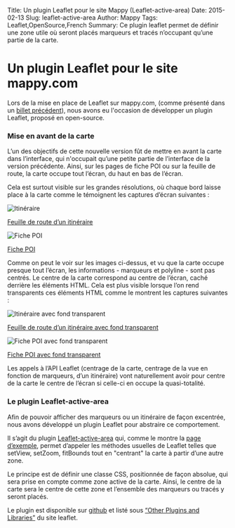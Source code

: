 Title: Un plugin Leaflet pour le site Mappy (Leaflet-active-area)
Date: 2015-02-13
Slug: leaflet-active-area
Author: Mappy
Tags: Leaflet,OpenSource,French
Summary: Ce plugin leaflet permet de définir une zone utile où seront placés marqueurs et tracés n’occupant qu’une partie de la carte.

# Un plugin Leaflet pour le site mappy.com

Lors de la mise en place de Leaflet sur mappy.com, (comme présenté dans un [billet précédent](|filename|mappy-leaflet.md)), nous avons eu l'occasion de développer un plugin Leaflet, proposé en open-source.

### Mise en avant de la carte

L’un des objectifs de cette nouvelle version fût de mettre en avant la carte dans l’interface, qui n'occupait qu’une petite partie de l’interface de la version précédente. Ainsi, sur les pages de fiche POI ou sur la feuille de route, la carte occupe tout l’écran, du haut en bas de l’écran.

Cela est surtout visible sur les grandes résolutions, où chaque bord laisse place à la carte comme le témoignent les captures d’écran suivantes :

![Itinéraire](images/leaflet-active-area/iti.png)

   [Feuille de route d’un itinéraire](http://fr.mappy.com/itineraire/Paris%2075001%20-%2075116/Vincennes%2094300?opt.vehicle=midcar&opt.cost=time&opt.notoll=0&opt.infotraffic=0&opt.gascost=1.558&opt.gas=petrol&opt.compensation=0&routeidx=0)

![Fiche POI](images/leaflet-active-area/poi.png)

   [Fiche POI](http://fr.mappy.com/poi/51f0bde784aebbc34d4a0cc7)

Comme on peut le voir sur les images ci-dessus, et vu que la carte occupe presque tout l’écran, les informations - marqueurs et polyline - sont pas centrés. Le centre de la carte correspond au centre de l’écran, caché derrière les éléments HTML.
Cela est plus visible lorsque l’on rend transparents ces éléments HTML comme le montrent les captures suivantes :

![Itinéraire avec fond transparent](images/leaflet-active-area/iti-transparent.png)

   [Feuille de route d’un itinéraire avec fond transparent](http://fr.mappy.com/itineraire/Paris%2075001%20-%2075116/Vincennes%2094300?opt.vehicle=midcar&opt.cost=time&opt.notoll=0&opt.infotraffic=0&opt.gascost=1.558&opt.gas=petrol&opt.compensation=0&routeidx=0)

![Fiche POI avec fond transparent](images/leaflet-active-area/poi-transparent.png)

   [Fiche POI avec fond transparent](http://fr.mappy.com/poi/51f0bde784aebbc34d4a0cc7)

Les appels à l’API Leaflet (centrage de la carte, centrage de la vue en fonction de marqueurs, d’un itinéraire) vont naturellement avoir pour centre de la carte le centre de l’écran si celle-ci en occupe la quasi-totalité.


### Le plugin Leaflet-active-area

Afin de pouvoir afficher des marqueurs ou un itinéraire de façon excentrée, nous avons développé un plugin Leaflet pour abstraire ce comportement.

Il s’agit du plugin [Leaflet-active-area](https://github.com/Mappy/Leaflet-active-area) qui, comme le montre la [page d’exemple](http://techblog.mappy.com/Leaflet-active-area/examples/index.html), permet d’appeler les méthodes usuelles de Leaflet telles que setView, setZoom, fitBounds tout en "centrant" la carte à partir d’une autre zone.

Le principe est de définir une classe CSS, positionnée de façon absolue, qui sera prise en compte comme zone active de la carte. Ainsi, le centre de la carte sera le centre de cette zone et l’ensemble des marqueurs ou tracés y seront placés.

Le plugin est disponible sur [github](https://github.com/Mappy/Leaflet-active-area) et listé sous [“Other Plugins and Libraries”](http://leafletjs.com/plugins.html#other-plugins-and-libraries) du site leaflet.

